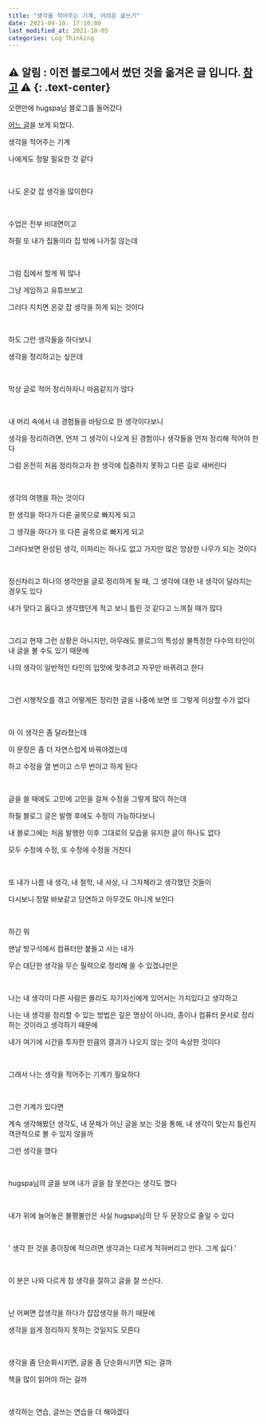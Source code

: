 ```yaml
---
title: "생각을 적어주는 기계, 어려운 글쓰기"
date: 2021-04-10. 17:10:00
last_modified_at: 2021-10-05
categories: Log Thinking
---
```

⚠ **알림** : 이전 블로그에서 썼던 것을 옮겨온 글 입니다. [참고](https://ttmdacl.github.io/log/diary/hello-blog/) ⚠
{: .text-center}
---

오랜만에 hugspa님 블로그를 들어갔다

​[어느 글](http://blog.naver.com/hugspa/20012756204)을 보게 되었다.



생각을 적어주는 기계

나에게도 정말 필요한 것 같다

​

나도 온갖 잡 생각을 많이한다

​

수업은 전부 비대면이고

하필 또 내가 집돌이라 집 밖에 나가질 않는데

​

그럼 집에서 할게 뭐 많나

그냥 게임하고 유튜브보고

그러다 지치면 온갖 잡 생각을 하게 되는 것이다

​

하도 그런 생각들을 하다보니

생각을 정리하고는 싶은데

​

막상 글로 적어 정리하자니 마음같지가 않다

​

내 머리 속에서 내 경험들을 바탕으로 한 생각이다보니

생각을 정리하려면, 먼저 그 생각이 나오게 된 경험이나 생각들을 먼저 정리해 적어야 한다

그럼 온전히 처음 정리하고자 한 생각에 집중하지 못하고 다른 길로 새버린다

​

생각의 여행을 하는 것이다

한 생각을 하다가 다른 골목으로 빠지게 되고

그 생각을 하다가 또 다른 골목으로 빠지게 되고

그러다보면 완성된 생각, 이파리는 하나도 없고 가지만 많은 앙상한 나무가 되는 것이다

​

정신차리고 하나의 생각만을 글로 정리하게 될 때, 그 생각에 대한 내 생각이 달라지는 경우도 있다

내가 맞다고 옳다고 생각했던게 적고 보니 틀린 것 같다고 느껴질 때가 많다

​

그리고 현재 그런 상황은 아니지만, 아무래도 블로그의 특성상 불특정한 다수의 타인이 내 글을 볼 수도 있기 때문에

나의 생각이 일반적인 타인의 입맛에 맞추려고 자꾸만 바뀌려고 한다

​

그런 시행착오를 겪고 어떻게든 정리한 글을 나중에 보면 또 그렇게 이상할 수가 없다

​

아 이 생각은 좀 달라졌는데

이 문장은 좀 더 자연스럽게 바꿔야겠는데

하고 수정을 열 번이고 스무 번이고 하게 된다

​

글을 쓸 때에도 고민에 고민을 걸쳐 수정을 그렇게 많이 하는데

하필 블로그 글은 발행 후에도 수정이 가능하다보니

내 블로그에는 처음 발행한 이후 그대로의 모습을 유지한 글이 하나도 없다

모두 수정에 수정, 또 수정에 수정을 거친다

​

또 내가 나름 내 생각, 내 철학, 내 사상, 나 그자체라고 생각했던 것들이

다시보니 정말 바보같고 당연하고 아무것도 아니게 보인다

​

하긴 뭐

맨날 방구석에서 컴퓨터만 붙들고 사는 내가

무슨 대단한 생각을 무슨 필력으로 정리해 쓸 수 있겠냐만은

​

나는 내 생각이 다른 사람은 몰라도 자기자신에게 있어서는 가치있다고 생각하고

나는 내 생각을 정리할 수 있는 방법은 깊은 명상이 아니라, 종이나 컴퓨터 문서로 정리하는 것이라고 생각하기 때문에

내가 여기에 시간을 투자한 만큼의 결과가 나오지 않는 것이 속상한 것이다

​

그래서 나는 생각을 적어주는 기계가 필요하다

​

그런 기계가 있다면

계속 생각해봤던 생각도, 내 문체가 아닌 글을 보는 것을 통해, 내 생각이 맞는지 틀린지 객관적으로 볼 수 있지 않을까

그런 생각을 했다

​

hugspa님의 글을 보며 내가 글을 참 못쓴다는 생각도 했다

​

내가 위에 늘어놓은 불평불만은 사실 hugspa님의 단 두 문장으로 줄일 수 있다

​

' 생각 한 것을 종이장에 적으려면 생각과는 다르게 적혀버리고 만다. 그게 싫다.'

​

이 분은 나와 다르게 참 생각을 잘하고 글을 잘 쓰신다.

​

난 어쩌면 잡생각을 하다가 잡잡생각을 하기 때문에

생각을 쉽게 정리하지 못하는 것일지도 모른다

​

생각을 좀 단순화시키면, 글을 좀 단순화시키면 되는 걸까

책을 많이 읽어야 하는 걸까

​

생각하는 연습, 글쓰는 연습을 더 해야겠다